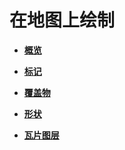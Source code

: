 # 在地图上绘制<a name="ZH-CN_TOPIC_0000001145941051"></a>

-   **[概览](android-sdk-drawing-map-overview.md)**  

-   **[标记](android-sdk-marker.md)**  

-   **[覆盖物](android-sdk-ground-overlay.md)**  

-   **[形状](android-sdk-shape.md)**  

-   **[瓦片图层](android-sdk-tile-overlay.md)**  



